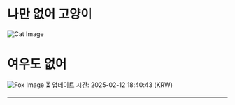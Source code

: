 
# 나만 없어 고양이

![Cat Image](https://cdn2.thecatapi.com/images/JAx-08Y0n.jpg)

# 여우도 없어
![Fox Image](https://randomfox.ca/images/54.jpg)
⏳ 업데이트 시간: 2025-02-12 18:40:43 (KRW)

---

